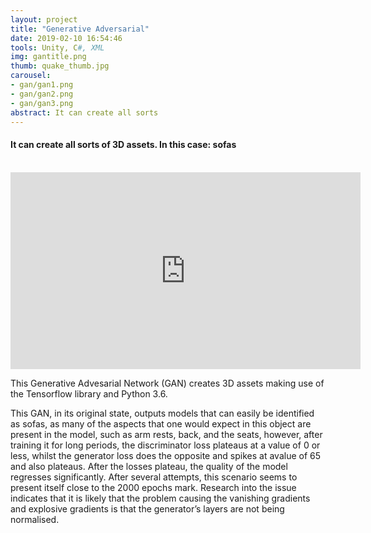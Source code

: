 ```yaml
---
layout: project
title: "Generative Adversarial"
date: 2019-02-10 16:54:46
tools: Unity, C#, XML
img: gantitle.png
thumb: quake_thumb.jpg
carousel:
- gan/gan1.png
- gan/gan2.png
- gan/gan3.png
abstract: It can create all sorts
---
```

#### It can create all sorts of 3D assets. In this case: sofas
<br>

<iframe width="560" height="315" src="https://www.youtube.com/embed/H3HtPm07t9Y" frameborder="0" allow="accelerometer; autoplay; encrypted-media; gyroscope; picture-in-picture" allowfullscreen></iframe>
<br>

This Generative Advesarial Network (GAN) creates 3D assets making use of the Tensorflow library and Python 3.6.

This GAN, in its original state, outputs models that can easily be identified as sofas, as many of the aspects that one would expect in this object are present in the model, such as arm rests, back, and the seats, however, after training it for long periods, the discriminator loss plateaus at a value of 0 or less, whilst the generator loss does the opposite and spikes at avalue of 65 and also plateaus. After the losses plateau, the quality of the model regresses significantly. After several attempts, this scenario seems to present itself close to the 2000 epochs mark. 
Research into the issue indicates that it is likely that the problem causing the vanishing gradients and explosive gradients is that the generator’s layers are not being normalised.